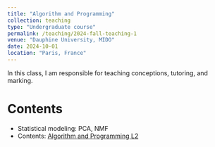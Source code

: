 ```yaml
---
title: "Algorithm and Programming"
collection: teaching
type: "Undergraduate course"
permalink: /teaching/2024-fall-teaching-1
venue: "Dauphine University, MIDO"
date: 2024-10-01
location: "Paris, France"
---
```


In this class, I am responsible for teaching conceptions, tutoring, and marking.

Contents
======
* Statistical modeling: PCA, NMF 
* Contents: [Algorithm and Programming L2](https://www.lamsade.dauphine.fr/~cornaz/Enseignement/L2_ALGOPROG3/)
